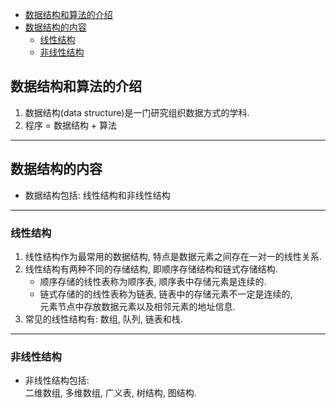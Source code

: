 <!-- TOC -->

- [数据结构和算法的介绍](#数据结构和算法的介绍)
- [数据结构的内容](#数据结构的内容)
    - [线性结构](#线性结构)
    - [非线性结构](#非线性结构)

<!-- /TOC -->

## 数据结构和算法的介绍
<a id="markdown-数据结构和算法的介绍" name="数据结构和算法的介绍"></a>
1. 数据结构(data structure)是一门研究组织数据方式的学科.
2. 程序 = 数据结构 + 算法
****

## 数据结构的内容
<a id="markdown-数据结构的内容" name="数据结构的内容"></a>
- 数据结构包括: 线性结构和非线性结构
****  

### 线性结构
<a id="markdown-线性结构" name="线性结构"></a>
1. 线性结构作为最常用的数据结构, 特点是数据元素之间存在一对一的线性关系.
2. 线性结构有两种不同的存储结构, 即顺序存储结构和链式存储结构.  
   - 顺序存储的线性表称为顺序表, 顺序表中存储元素是连续的.
   - 链式存储的的线性表称为链表, 链表中的存储元素不一定是连续的,  
     元素节点中存放数据元素以及相邻元素的地址信息.
3. 常见的线性结构有: 数组, 队列, 链表和栈.
****

### 非线性结构
<a id="markdown-非线性结构" name="非线性结构"></a>
- 非线性结构包括:  
  二维数组, 多维数组, 广义表, 树结构, 图结构.